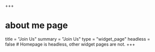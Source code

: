 +++
# about me page
title = "Join Us"
summary = "Join Us"
type = "widget_page"
headless = false  # Homepage is headless, other widget pages are not.
+++
